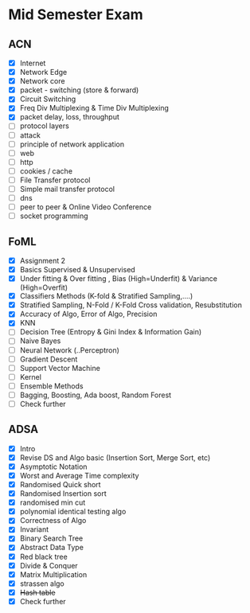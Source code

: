 # Mid Semester Exam

## ACN
- [x] Internet
- [x] Network Edge
- [x] Network core
- [x] packet - switching (store & forward)
- [x] Circuit Switching
- [x] Freq Div Multiplexing & Time Div Multiplexing
- [x] packet delay, loss, throughput 
- [ ] protocol layers
- [ ] attack
- [ ] principle of network application 
- [ ] web
- [ ] http
- [ ] cookies / cache
- [ ] File Transfer protocol
- [ ] Simple mail transfer protocol
- [ ] dns
- [ ] peer to peer & Online Video Conference
- [ ] socket programming 

## FoML
- [x] Assignment 2
- [x] Basics Supervised & Unsupervised
- [x] Under fitting & Over fitting , Bias (High=Underfit) & Variance (High=Overfit)
- [x] Classifiers Methods (K-fold & Stratified Sampling,....)
- [x] Stratified Sampling, N-Fold / K-Fold Cross validation, Resubstitution
- [x] Accuracy of Algo, Error of Algo, Precision
- [x] KNN
- [ ] Decision Tree (Entropy & Gini Index & Information Gain)
- [ ] Naive Bayes 
- [ ] Neural Network (..Perceptron)
- [ ] Gradient Descent
- [ ] Support Vector Machine 
- [ ] Kernel 
- [ ] Ensemble Methods
- [ ] Bagging, Boosting, Ada boost, Random Forest
- [ ] Check further

##  ADSA
- [x] Intro
- [x] Revise DS and Algo basic (Insertion Sort, Merge Sort, etc)
- [x] Asymptotic Notation 
- [x] Worst and Average Time complexity 
- [x] Randomised Quick short 
- [x] Randomised Insertion sort
- [x] randomised min cut
- [x] polynomial identical testing algo
- [x] Correctness of Algo
- [x] Invariant 
- [x] Binary Search Tree
- [x] Abstract Data Type
- [x] Red black tree 
- [x] Divide & Conquer 
- [x] Matrix Multiplication 
- [x] strassen algo
- [x] ~~Hash table~~ 
- [x] Check further 
